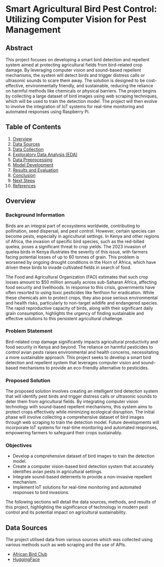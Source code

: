 # Smart Agricultural Bird Pest Control: Utilizing Computer Vision for Pest Management

## Abstract
This project focuses on developing a smart bird detection and repellent system aimed at protecting agricultural fields from bird-related crop damage. By leveraging computer vision and sound-based repellent mechanisms, the system will detect birds and trigger distress calls or ultrasonic sounds to scare them away. The solution is designed to be cost-effective, environmentally friendly, and sustainable, reducing the reliance on harmful methods like chemicals or physical barriers. The project begins by collecting a large dataset of bird images using web scraping techniques, which will be used to train the detection model. The project will then evolve to involve the integration of IoT systems for real-time monitoring and automated responses using Raspberry Pi.

## Table of Contents
1. [Overview](#overview)
2. [Data Sources](#data-sources)
3. [Data Collection](#data-collection)
4. [Exploratory Data Analysis (EDA)](#exploratory-data-analysis-eda)
5. [Data Preprocessing](#data-preprocessing)
6. [Model Development](#model-development)
7. [Results and Evaluation](#results-and-evaluation)
8. [Conclusion](#conclusion)
9. [Next Steps](#next-steps)
10. [References](#references)

## Overview

### Background Information

Birds are an integral part of ecosystems worldwide, contributing to pollination, seed dispersal, and pest control. However, certain species can become pests, especially in agricultural settings. In Kenya and other regions of Africa, the invasion of specific bird species, such as the red-billed quelea, poses a significant threat to crop yields. The 2023 invasion of quelea birds in Kenya illustrates the severity of this issue, with farmers facing potential losses of up to 60 tonnes of grain. This problem is worsened by ongoing drought conditions in the Horn of Africa, which have driven these birds to invade cultivated fields in search of food.

The Food and Agricultural Organization (FAO) estimates that such crop losses amount to $50 million annually across sub-Saharan Africa, affecting food security and livelihoods. In response to this crisis, governments have often resorted to using toxic pesticides like fenthion for eradication. While these chemicals aim to protect crops, they also pose serious environmental and health risks, particularly to non-target wildlife and endangered species. The rapid reproductive capacity of birds, along with their significant daily grain consumption, highlights the urgency of finding sustainable and effective solutions to this persistent agricultural challenge.

### Problem Statement
Bird-related crop damage significantly impacts agricultural productivity and food security in Kenya and beyond. The reliance on harmful pesticides to control avian pests raises environmental and health concerns, necessitating a more sustainable approach. This project seeks to develop a smart bird detection and repellent system that leverages computer vision and sound-based mechanisms to provide an eco-friendly alternative to pesticides.

### Proposed Solution
The proposed solution involves creating an intelligent bird detection system that will identify pest birds and trigger distress calls or ultrasonic sounds to deter them from agricultural fields. By integrating computer vision technology with sound-based repellent mechanisms, this system aims to protect crops effectively while minimizing ecological disruption. The initial phase will involve collecting a comprehensive dataset of bird images through web scraping to train the detection model. Future developments will incorporate IoT systems for real-time monitoring and automated responses, empowering farmers to safeguard their crops sustainably.

### Objectives
- Develop a comprehensive dataset of bird images to train the detection model.
- Create a computer vision-based bird detection system that accurately identifies avian pests in agricultural settings.
- Integrate sound-based deterrents to provide a non-invasive repellent mechanism.
- Implement IoT solutions for real-time monitoring and automated responses to bird invasions.

The following sections will detail the data sources, methods, and results of this project, highlighting the significance of technology in modern pest control and its potential impact on agricultural sustainability.

## Data Sources

The project utilised data from various sources which was collected using various methods such as web scraping and the use of APIs.

- [African Bird Club](https://www.africanbirdclub.org/)
- [HuggingFace](https://huggingface.co/datasets/yashikota/birds-525-species-image-classification)


